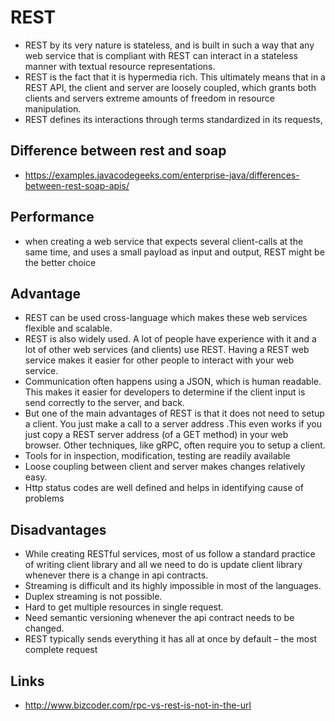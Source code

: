 # REST

- REST by its very nature is stateless, and is built in such a way that any web service that is compliant with REST can interact in a stateless manner with textual resource representations.
- REST is the fact that it is hypermedia rich. This ultimately means that in a REST API, the client and server are loosely coupled, which grants both clients and servers extreme amounts of freedom in resource manipulation.
- REST defines its interactions through terms standardized in its requests,

## Difference between rest and soap

- https://examples.javacodegeeks.com/enterprise-java/differences-between-rest-soap-apis/

## Performance

- when creating a web service that expects several client-calls at the same time, and uses a small payload as input and output, REST might be the better choice

## Advantage

- REST can be used cross-language which makes these web services flexible and scalable.
- REST is also widely used. A lot of people have experience with it and a lot of other web services (and clients) use REST. Having a REST web service makes it easier for other people to interact with your web service.
- Communication often happens using a JSON, which is human readable. This makes it easier for developers to determine if the client input is send correctly to the server, and back.
- But one of the main advantages of REST is that it does not need to setup a client. You just make a call to a server address .This even works if you just copy a REST server address (of a GET method) in your web browser. Other techniques, like gRPC, often require you to setup a client.
- Tools for in inspection, modification, testing are readily available
- Loose coupling between client and server makes changes relatively easy.
- Http status codes are well defined and helps in identifying cause of problems

## Disadvantages

- While creating RESTful services, most of us follow a standard practice of writing client library and all we need to do is update client library whenever there is a change in api contracts.
- Streaming is difficult and its highly impossible in most of the languages.
- Duplex streaming is not possible.
- Hard to get multiple resources in single request.
- Need semantic versioning whenever the api contract needs to be changed.
- REST typically sends everything it has all at once by default – the most complete request


## Links

- http://www.bizcoder.com/rpc-vs-rest-is-not-in-the-url
